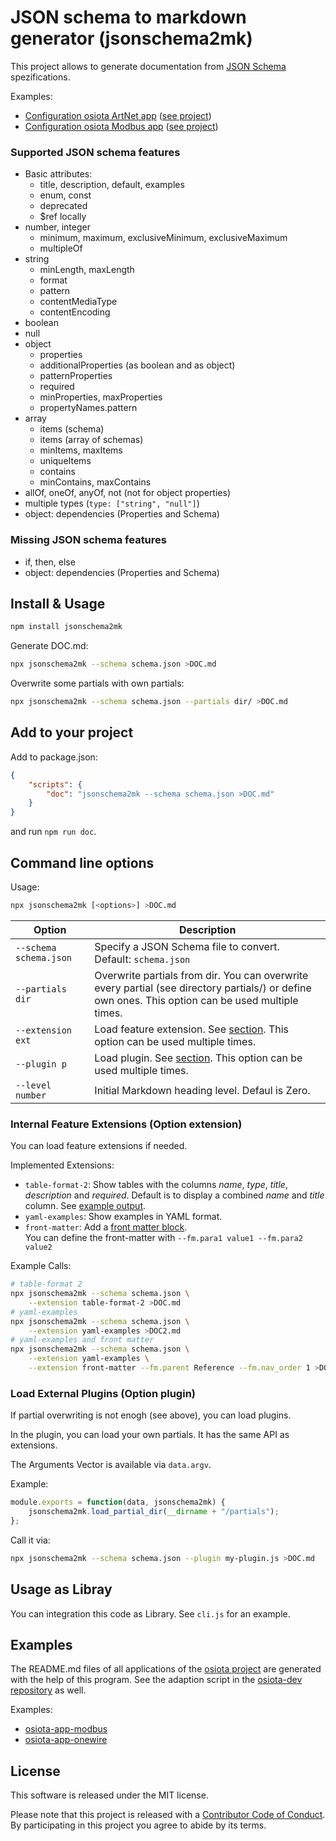 # JSON schema to markdown generator (jsonschema2mk)

This project allows to generate documentation from [JSON Schema](https://json-schema.org) spezifications.

Examples:

  * [Configuration osiota ArtNet app](test/010-example-artnet.md) ([see project](https://github.com/osiota/osiota-app-artnet/blob/master/README.md))
  * [Configuration osiota Modbus app](test/011-example-modbus.md) ([see project](https://github.com/osiota/osiota-app-modbus/blob/master/README.md))

### Supported JSON schema features

  * Basic attributes:
    * title, description, default, examples
    * enum, const
    * deprecated
    * $ref locally
  * number, integer
    * minimum, maximum, exclusiveMinimum, exclusiveMaximum
    * multipleOf
  * string
    * minLength, maxLength
    * format
    * pattern
    * contentMediaType
    * contentEncoding
  * boolean
  * null
  * object
    * properties
    * additionalProperties (as boolean and as object)
    * patternProperties
    * required
    * minProperties, maxProperties
    * propertyNames.pattern
  * array
    * items (schema)
    * items (array of schemas)
    * minItems, maxItems
    * uniqueItems
    * contains
    * minContains, maxContains
  * allOf, oneOf, anyOf, not (not for object properties)
  * multiple types (`type: ["string", "null"]`)
  * object: dependencies (Properties and Schema)


### Missing JSON schema features

  * if, then, else
  * object: dependencies (Properties and Schema)


## Install & Usage

```sh
npm install jsonschema2mk
```

Generate DOC.md:

```sh
npx jsonschema2mk --schema schema.json >DOC.md
```

Overwrite some partials with own partials:

```sh
npx jsonschema2mk --schema schema.json --partials dir/ >DOC.md
```

## Add to your project

Add to package.json:

```json
{
	"scripts": {
		"doc": "jsonschema2mk --schema schema.json >DOC.md"
	}
}
```

and run `npm run doc`.

## Command line options

Usage:

```sh
npx jsonschema2mk [<options>] >DOC.md
```

<table>
  <thead>
  <tr>
    <th>Option</th>
    <th>Description</th>
  </tr>
  </thead>
  <tbody>
  <tr>
    <td><code>--schema schema.json</code></td>
    <td>Specify a JSON Schema file to convert.<br/>Default: <code>schema.json</code></td>
  </tr>
  <tr>
    <td><code>--partials dir</code></td>
    <td>Overwrite partials from dir. You can overwrite every partial (see directory partials/) or define own ones. This option can be used multiple times.</td>
  </tr>
  <tr>
    <td><code>--extension ext</code></td>
    <td>Load feature extension. See <a href="#internal-feature-extensions-option-extension">section</a>. This option can be used multiple times.</td>
  </tr>
  <tr>
    <td><code>--plugin p</code></td>
    <td>Load plugin. See <a href="#load-external-plugins-option-plugin">section</a>. This option can be used multiple times.</td>
  </tr>
  <tr>
    <td><code>--level number</code></td>
    <td>Initial Markdown heading level. Defaul is Zero.</td>
  </tr>
  </tbody>
</table>


### Internal Feature Extensions (Option extension)

You can load feature extensions if needed.

Implemented Extensions:

  * `table-format-2`: Show tables with the columns *name*, *type*, *title*, *description* and *required*. Default is to display a combined *name* and *title* column. See [example output](test/010-example-artnet-table2.md).
  * `yaml-examples`: Show examples in YAML format.
  * `front-matter`: Add a [front matter block](https://jekyllrb.com/docs/front-matter/).<br/>You can define the front-matter with `--fm.para1 value1 --fm.para2 value2`

Example Calls:

```sh
# table-format 2
npx jsonschema2mk --schema schema.json \
	--extension table-format-2 >DOC.md
# yaml-examples
npx jsonschema2mk --schema schema.json \
	--extension yaml-examples >DOC2.md
# yaml-examples and front matter
npx jsonschema2mk --schema schema.json \
	--extension yaml-examples \
	--extension front-matter --fm.parent Reference --fm.nav_order 1 >DOC3.md
```


### Load External Plugins (Option plugin)

If partial overwriting is not enogh (see above), you can load plugins.

In the plugin, you can load your own partials. It has the same API as extensions.

The Arguments Vector is available via `data.argv`.

Example:

```js
module.exports = function(data, jsonschema2mk) {
	jsonschema2mk.load_partial_dir(__dirname + "/partials");
};
```


Call it via:

```sh
npx jsonschema2mk --schema schema.json --plugin my-plugin.js >DOC.md
```



## Usage as Libray

You can integration this code as Library. See `cli.js` for an example.

## Examples

The README.md files of all applications of the [osiota project](https://github.com/osiota/) are generated with the help of this program. See the adaption script in the [osiota-dev repository](https://github.com/osiota/osiota-dev/blob/master/doc-jsonschema) as well.

Examples:

  * [osiota-app-modbus](https://github.com/osiota/osiota-app-modbus)
  * [osiota-app-onewire](https://github.com/osiota/osiota-app-onewire)


## License

This software is released under the MIT license.

Please note that this project is released with a [Contributor Code of Conduct](CODE_OF_CONDUCT.md). By participating in this project you agree to abide by its terms.
